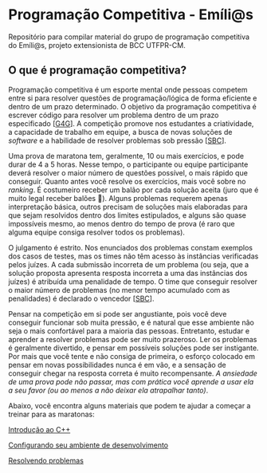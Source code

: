 # Programação Competitiva - Emíli@s

Repositório para compilar material do grupo de programação competitiva do Emíli@s, projeto extensionista de BCC UTFPR-CM.

## O que é programação competitiva?

Programação competitiva é um esporte mental onde pessoas competem entre si para resolver questões de programação/lógica de forma eficiente e dentro de um prazo determinado. O objetivo da programação competitiva é escrever código para resolver um problema dentro de um prazo especificado [[G4G](https://www.geeksforgeeks.org/competitive-programming-a-complete-guide/#:~:text=Advance%20Data%20Structures-,What%20is%20Competitive%20Programming%3F,problem%20within%20a%20given%20timeframe.)]. A competição promove nos estudantes a criatividade, a capacidade de trabalho em equipe, a busca de novas soluções de *software* e a habilidade de resolver problemas sob pressão [[SBC](https://maratona.sbc.org.br/sobre/index.html)].

Uma prova de maratona tem, geralmente, 10 ou mais exercícios, e pode durar de 4 a 5 horas. Nesse tempo, o participante ou equipe participante deverá resolver o maior número de questões possível, o mais rápido que conseguir. Quanto antes você resolve os exercícios, mais você sobre no *ranking*. É costumeiro receber um balão por cada solução aceita (juro que é muito legal receber balões :balloon:). Alguns problemas requerem apenas interpretação básica, outros precisam de soluções mais elaboradas para que sejam resolvidos dentro dos limites estipulados, e alguns são quase impossíveis mesmo, ao menos dentro do tempo de prova (é raro que alguma equipe consiga resolver todos os problemas).

O julgamento é estrito. Nos enunciados dos problemas constam exemplos dos casos de testes, mas os times não têm acesso às instâncias verificadas pelos juízes. A cada submissão incorreta de um problema (ou seja, que a solução proposta apresenta resposta incorreta a uma das instâncias dos juízes) é atribuída uma penalidade de tempo. O time que conseguir resolver o maior número de problemas (no menor tempo acumulado com as penalidades) é declarado o vencedor [[SBC](https://maratona.sbc.org.br/sobre/index.html)].

Pensar na competição em si pode ser angustiante, pois você deve conseguir funcionar sob muita pressão, e é natural que esse ambiente não seja o mais confortável para a maioria das pessoas. Entretanto, estudar e aprender a resolver problemas pode ser muito prazeroso. Ler os problemas é geralmente divertido, e pensar em possíveis soluções pode ser instigante. Por mais que você tente e não consiga de primeira, o esforço colocado em pensar em novas possibilidades nunca é em vão, e a sensação de conseguir chegar na resposta correta é muito recompensante. *A ansiedade de uma prova pode não passar, mas com prática você aprende a usar ela a seu favor (ou ao menos a não deixar ela atrapalhar tanto)*.

Abaixo, você encontra alguns materiais que podem te ajudar a começar a treinar para as maratonas:

[Introdução ao C++](/material/1%20-%20Introdução.md)

[Configurando seu ambiente de desenvolvimento](/material/2%20-%20Configurando%20seu%20ambiente%20de%20desenvolvimento.md)

[Resolvendo problemas](/material/3%20-%20Resolvendo%20problemas.md)
